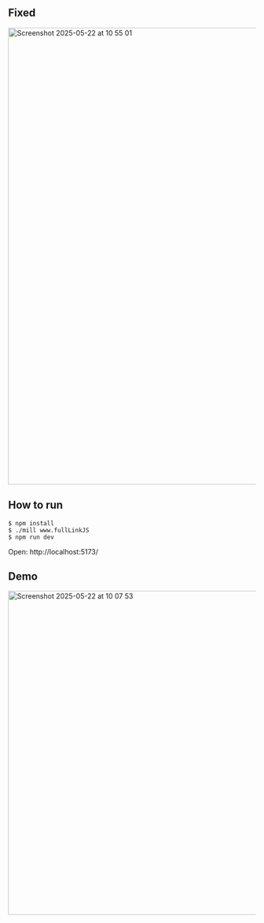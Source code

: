 ## Fixed
<img width="928" alt="Screenshot 2025-05-22 at 10 55 01" src="https://github.com/user-attachments/assets/e6523a96-e68a-41fe-99cc-128537816352" />


## How to run

```
$ npm install
$ ./mill www.fullLinkJS
$ npm run dev
```

Open: http://localhost:5173/

## Demo

<img width="658" alt="Screenshot 2025-05-22 at 10 07 53" src="https://github.com/user-attachments/assets/b8f9d885-7d48-4cad-b1dc-7b1b4bc7f61b" />

